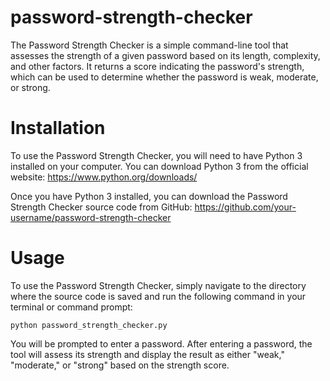 # password-strength-checker

The Password Strength Checker is a simple command-line tool that assesses the strength of a given password based on its length, complexity, and other factors. It returns a score indicating the password's strength, which can be used to determine whether the password is weak, moderate, or strong.

# Installation

To use the Password Strength Checker, you will need to have Python 3 installed on your computer. You can download Python 3 from the official website: https://www.python.org/downloads/

Once you have Python 3 installed, you can download the Password Strength Checker source code from GitHub: https://github.com/your-username/password-strength-checker

# Usage

To use the Password Strength Checker, simply navigate to the directory where the source code is saved and run the following command in your terminal or command prompt:

```python password_strength_checker.py```

You will be prompted to enter a password. After entering a password, the tool will assess its strength and display the result as either "weak," "moderate," or "strong" based on the strength score.
